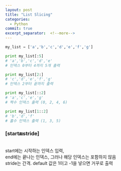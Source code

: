 ```yaml
---
layout: post
title: "List Slicing"
categories:
  - Python
commit: true
excerpt_separator:  <!--more-->
---
```


```python
my_list = ['a','b','c','d','e','f','g']

print my_list[:5]
# 'a','b','c','d','e'
# 인덱스 0부터 4까지 5개 출력

print my_list[2:]
# 'c','d','e','f','g'
# 인덱스 2부터 끝까지 출력

print my_list[::2]
# 'a','c','e','g'
# 짝수 인덱스 출력 (0, 2, 4, 6)

print my_list[1::2]
# 'b','d','f'
# 홀수 인덱스 출력 (1, 3, 5)
```

### [start:end:stride] <br>
<br>
start에는 시작하는 인덱스 입력, <br>
end에는 끝나는 인덱스, 그러나 해당 인덱스는 포함하지 않음<br>
stride는 간격. default 값은 1이고 -1을 넣으면 거꾸로 출력<br>